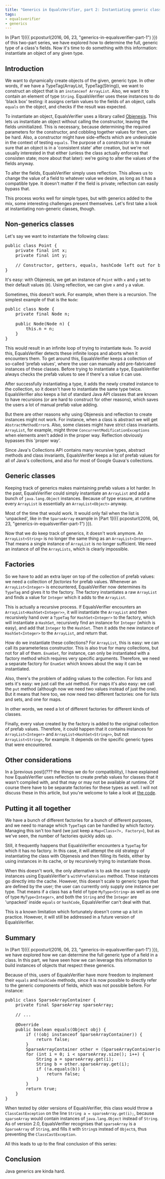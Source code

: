 ```yaml
---
title: "Generics in EqualsVerifier, part 2: Instantiating generic classes"
tags:
- equalsverifier
- generics
---
```

In [Part 1]({{ pcposturl(2016, 06, 23, "generics-in-equalsverifier-part-1") }}) of this two-part series, we have explored how to determine the full, generic type of a class's fields. Now it's time to do something with this information: instantiate an object of any given type.

Introduction
---
We want to dynamically create objects of the given, generic type. In other words, if we have a TypeTag(ArrayList, TypeTag(String)), we want to construct an object that is an `instanceof ArrayList`. Also, we want it to contain an element of type `String`. EqualsVerifier uses these instances to do 'black box' testing: it assigns certain values to the fields of an object, calls `equals` on the object, and checks if the result was expected.

To instantiate an object, EqualsVerifier uses a library called [Objenesis](http://objenesis.org). This lets us instantiate an object without calling the constructor, leaving the fields uninitialized. This is necessary, because determining the required parameters for the constructor, and cobbling together values for them, can be hard. Also, a constructor might have side-effects which are undesirable in the context of testing `equals`. The purpose of a constructor is to make sure that an object is in a 'consistent state' after creation, but we're not usually interested in that either (unless the class actually enforces that consisten state; more about that later): we're going to alter the values of the fields anyway.

To alter the fields, EqualsVerifier simply uses reflection. This allows us to change the value of a field to whatever value we desire, as long as it has a compatible type. It doesn't matter if the field is private; reflection can easily bypass that.

This process works well for simple types, but with generics added to the mix, some interesting challenges present themselves. Let's first take a look at instantiating non-generic classes, though.

Non-generics classes
---
Let's say we want to instantiate the following class:

<pre class="prettyprint">
public class Point {
    private final int x;
    private final int y;

    // Constructor, getters, equals, hashCode left out for brevity.
}
</pre>

It's easy: with Objenesis, we get an instance of `Point` with `x` and `y` set to their default values (`0`). Using reflection, we can give `x` and `y` a value.

Sometimes, this doesn't work. For example, when there is a recursion. The simplest example of that is the `Node`:

<pre class="prettyprint">
public class Node {
    private final Node n;

    public Node(Node n) {
        this.n = n;
    }
}
</pre>

This would result in an infinite loop of trying to instantiate `Node`. To avoid this, EqualsVerifier detects these infinite loops and aborts when it encounters them. To get around this, EqualsVerifier keeps a collection of so-called 'prefab values', where the user can manually add pre-fabricated instances of these classes. Before trying to instantiate a type, EqualsVerifier always checks the prefab values to see if there's a value it can use.

After successfully instantiating a type, it adds the newly created instance to the collection, so it doesn't have to instantiate the same type twice. EqualsVerifier also keeps a list of standard Java API classes that are known to have recursions (or are hard to construct for other reasons), which saves the users a lot of manual prefab value adding.

But there are other reasons why using Objenesis and reflection to create instances might not work. For instance, when a class is abstract we will get `AbstractMethodError`s. Also, some classes might have strict class invariants. `ArrayList`, for example, might throw `ConcurrentModificationExceptions` when elements aren't added in the proper way. Reflection obviously bypasses this 'proper way'.

Since Java's Collections API contains many recursive types, abstract methods and class invariants, EqualsVerifier keeps a list of prefab values for all of Java's collections, and also for most of Google Guava's collections.

Generic classes
---
Keeping track of generics makes maintaining prefab values a lot harder. In the past, EqualsVerifier could simply instantiate an `ArrayList` and add a bunch of `java.lang.Object` instances. Because of type erasure, at runtime every `ArrayList` is essentially an `ArrayList<Object>` anyway.

Most of the time that would work. It would only fail when the list is 'unpacked', like in the `SparseArray` example in [Part 1]({{ pcposturl(2016, 06, 23, "generics-in-equalsverifier-part-1") }}).

Now that we do keep track of generics, it doesn't work anymore. An `ArrayList<String>` is no longer the same thing as an `ArrayList<Integer>`. That means a single instance of `ArrayList` is no longer sufficient. We need an instance of _all_ the `ArrayLists`, which is clearly impossible.

Factories
---
So we have to add an extra layer on top of the collection of prefab values: we need a collection of _factories_ for prefab values. Whenever an `ArrayList<Integer>` is encountered, EqualsVerifier now determines its `TypeTag` and gives it to the factory. The factory instantiates a raw `ArrayList` and finds a value for `Integer` which it adds to the `ArrayList`.

This is actually a recursive process. If EqualsVerifier encounters an `ArrayList<HashSet<Integer>>`, it will instantiate the `ArrayList` and then recursively hand over a `TypeTag` for `HashSet<Integer>` to the factory, which will instantiate a `HashSet`, recursively find an instance for `Integer` (which is easy), and add that `Integer` to the `HashSet`. Then it adds the new instance of `HashSet<Integer>` to the `ArrayList`, and return that.

How do we instantiate these collections? For `ArrayList`, this is easy: we can call its parameterless constructor. This is also true for many collections, but not for all of them. `EnumSet`, for instance, can only be instantiated with a factory method which requires very specific arguments. Therefore, we need a separate factory for `EnumSet` which knows about the way it can be instantiated.

Also, there's the problem of adding values to the collection. For lists and sets it's easy: we just call the `add` method. For maps it's also easy: we call the `put` method (although now we need two values instead of just the one). But it means that here too, we now need two different factories: one for lists and sets, and one for maps.

In other words, we need a lot of different factories for different kinds of classes.

Finally, every value created by the factory is added to the original collection of prefab values. Therefore, it could happen that it contains instances for `ArrayList<Integer>` and `ArrayList<HashSet<String>>`, but not `ArrayList<String>`, for example. It depends on the specific generic types that were encountered.

Other considerations
---
In a [previous post](??? the things we do for compatibility), I have explained how EqualsVerifier uses reflection to create prefab values for classes that it wasn't compiled with, and that may or may not be available at runtime. Of course there have to be separate factories for these types as well. I will not discuss these in this article, but you're welcome to take a look at [the code](https://github.com/jqno/equalsverifier/blob/master/src/main/java/nl/jqno/equalsverifier/JavaApiPrefabValues.java#L274).

Putting it all together
---
We have a bunch of different factories for a bunch of different purposes, and we need to manage which `TypeTag`s can be handled by which factory. Managing this isn't too hard (we just keep a `Map<Class<?>, Factory>`), but as we've seen, the number of factories quickly adds up.

Still, it frequently happens that EqualsVerifier encounters a `TypeTag` for which it has no factory. In this case, it will attempt the old strategy of instantiating the class with Objenesis and then filling its fields, either by using instances in its cache, or by recursively trying to instantiate those.

When this doesn't work, the only alternative is to ask the user to supply instances using EqualsVerifier's `withPrefabValues` method. These instances go directly into the cache. However, this doesn't scale to generic types that are defined by the user; the user can currently only supply one instance per type. That means if a class has a field of type `MyType<String>` as well as one of type `MyType<Integer>`, and both the `String` and the `Integer` are 'unpacked' inside `equals` or `hashCode`, EqualsVerifier can't deal with that.

This is a known limitation which fortunately doesn't come up a lot in practice. However, it will still be addressed in a future version of EqualsVerifier.

Summary
---
In [Part 1]({{ pcposturl(2016, 06, 23, "generics-in-equalsverifier-part-1") }}), we have explored how we can determine the full generic type of a field in a class. In this part, we have seen how we can leverage this information to build instances of objects that respect these generics.

Because of this, users of EqualsVerifier have more freedom to implement their `equals` and `hashCode` methods, since it is now possible to directly refer to the generic components of fields, which was not possible before. For instance:

<pre class="prettyprint">
public class SparseArrayContainer {
    private final SparseArray<String> sparseArray;
    
    // ...
    
    @Override
    public boolean equals(Object obj) {
        if (!(obj instanceof SparseArrayContainer)) {
            return false;
        }
        SparseArrayContainer other = (SparseArrayContainer)obj;
        for (int i = 0; i < sparseArray.size(); i++) {
            String a = sparseArray.get(i);
            String b = other.sparseArray.get(i);
            if (!a.equals(b)) {
                return false;
            }
        }
        return true;
    }
}
</pre>

When tested by older versions of EqualsVerifier, this class would throw a `ClassCastException` on the line `String a = sparseArray.get(i);`, because `sparseArray` would contain instances of `java.lang.Object` instead of `String`. As of version 2.0, EqualsVerifier recognises that `sparseArray` is a `SparseArray` of `String`, and fills it with `String`s instead of `Object`s, thus preventing the `ClassCastException`.

All this leads to up to the final conclusion of this series:

Conclusion
---
Java generics are kinda hard.


